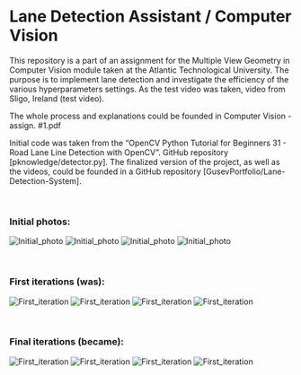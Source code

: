 # Lane Detection Assistant / Computer Vision

This repository is a part of an assignment for the Multiple View Geometry in Computer Vision module taken at the Atlantic Technological University. The purpose is to implement lane detection and investigate the efficiency of the various hyperparameters settings. As the test video was taken, video from Sligo, Ireland (test video).  

The whole process and explanations could be founded in Computer Vision - assign. #1.pdf 

Initial code was taken from the “OpenCV Python Tutorial for Beginners 31 - Road Lane Line Detection with OpenCV”. GitHub repository [pknowledge/detector.py]. 
The finalized version of the project, as well as the videos, could be founded in a GitHub repository [GusevPortfolio/Lane-Detection-System].  

<br/>
   
### Initial photos:

![Initial_photo](https://github.com/GusevPortfolio/Computer-Vision/blob/main/Initials/Test1.1.jpg)
![Initial_photo](https://github.com/GusevPortfolio/Computer-Vision/blob/main/Initials/Test2.1.jpg)
![Initial_photo](https://github.com/GusevPortfolio/Computer-Vision/blob/main/Initials/Test3.1.jpg)
![Initial_photo](https://github.com/GusevPortfolio/Computer-Vision/blob/main/Initials/Test4.1.jpg)


<br/>

### First iterations (was):

![First_iteration](https://github.com/GusevPortfolio/Computer-Vision/blob/main/Results/Test%201%20%3D%201.1.jpg)
![First_iteration](https://github.com/GusevPortfolio/Computer-Vision/blob/main/Results/Test%202%20%3D%201.1.jpg)
![First_iteration](https://github.com/GusevPortfolio/Computer-Vision/blob/main/Results/Test%203%20%3D%201.1.jpg)
![First_iteration](https://github.com/GusevPortfolio/Computer-Vision/blob/main/Results/Test%204%20%3D%201.1.jpg)


<br/>

### Final iterations (became):

![First_iteration](https://github.com/GusevPortfolio/Computer-Vision/blob/main/Results/Test%201%20%3D%203.1.jpg)
![First_iteration](https://github.com/GusevPortfolio/Computer-Vision/blob/main/Results/Test%202%20%3D%203.1.jpg)
![First_iteration](https://github.com/GusevPortfolio/Computer-Vision/blob/main/Results/Test%203%20%3D%203.1.jpg)
![First_iteration](https://github.com/GusevPortfolio/Computer-Vision/blob/main/Results/Test%204%20%3D%203.1.jpg)
